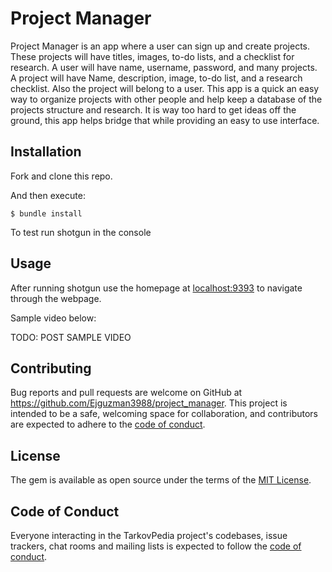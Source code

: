 # Project Manager

Project Manager is an app where a user can sign up and create projects. These projects will have titles, images, to-do lists, and a checklist for research. A user will have name, username, password, and many projects. A project will have Name, description, image, to-do list, and a research checklist. Also the project will belong to a user. This app is a quick an easy way to organize projects with other people and help keep a database of the projects structure and research. It is way too hard to get ideas off the ground, this app helps bridge that while providing an easy to use interface. 

## Installation

Fork and clone this repo. 

And then execute:

    $ bundle install

To test run shotgun in the console

## Usage

After running shotgun use the homepage at [localhost:9393](http://localhost:9393) to navigate through the webpage.

Sample video below: 

TODO: POST SAMPLE VIDEO


## Contributing

Bug reports and pull requests are welcome on GitHub at https://github.com/Ejguzman3988/project_manager. This project is intended to be a safe, welcoming space for collaboration, and contributors are expected to adhere to the [code of conduct](https://github.com/Ejguzman3988/project_manager/blob/master/CODE_OF_CONDUCT.md).


## License

The gem is available as open source under the terms of the [MIT License](https://opensource.org/licenses/MIT).

## Code of Conduct

Everyone interacting in the TarkovPedia project's codebases, issue trackers, chat rooms and mailing lists is expected to follow the [code of conduct](https://github.com/Ejguzman3988/project_manager/blob/master/CODE_OF_CONDUCT.md).
